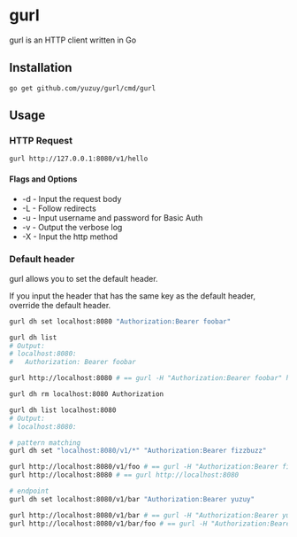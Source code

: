 # gurl

gurl is an HTTP client written in Go

## Installation

```
go get github.com/yuzuy/gurl/cmd/gurl
```

## Usage

### HTTP Request

```bash
gurl http://127.0.0.1:8080/v1/hello
```

#### Flags and Options

- -d - Input the request body
- -L - Follow redirects
- -u - Input username and password for Basic Auth
- -v - Output the verbose log
- -X - Input the http method

### Default header

gurl allows you to set the default header.

If you input the header that has the same key as the default header, override the default header.

```bash
gurl dh set localhost:8080 "Authorization:Bearer foobar"

gurl dh list
# Output:
# localhost:8080:
#   Authorization: Bearer foobar

gurl http://localhost:8080 # == gurl -H "Authorization:Bearer foobar" http://localhost:8080

gurl dh rm localhost:8080 Authorization

gurl dh list localhost:8080
# Output:
# localhost:8080:

# pattern matching
gurl dh set "localhost:8080/v1/*" "Authorization:Bearer fizzbuzz"

gurl http://localhost:8080/v1/foo # == gurl -H "Authorization:Bearer fizzbuzz" http://localhost:8080/v1/foo
gurl http://localhost:8080 # == gurl http://localhost:8080

# endpoint
gurl dh set localhost:8080/v1/bar "Authorization:Bearer yuzuy"

gurl http://localhost:8080/v1/bar # == gurl -H "Authorization:Bearer yuzuy" http://localhost:8080/v1/bar
gurl http://localhost:8080/v1/bar/foo # == gurl -H "Authorization:Bearer fizzbuzz" http://localhost:8080/v1/bar/foo
```
